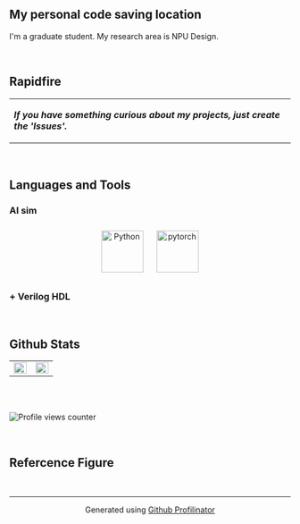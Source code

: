 ## My personal code saving location

I'm a graduate student. My research area is NPU Design.  
  

<br/>  


## Rapidfire  
<table><tr><td valign="top" width="50%">

***If you have something curious about my projects, just create the 'Issues'.***  




</td></tr></table>  

<br/>  


## Languages and Tools  


### AI sim  
<div align="center">  
<a href="https://www.python.org/" target="_blank"><img style="margin: 10px" src="https://profilinator.rishav.dev/skills-assets/python-original.svg" alt="Python" height="75" /></a>  
<a href="https://pytorch.org/" target="_blank"><img style="margin: 10px" src="https://profilinator.rishav.dev/skills-assets/pytorch-icon.svg" alt="pytorch" height="75" /></a>  
</div>  



### + Verilog HDL  
<div align="center">  
  
</div>  

<br/>  


## Github Stats  
<table><tr><td valign="top" width="50%">

<img src="https://github-readme-stats.vercel.app/api?username=bhkim003&show_icons=true&count_private=true&hide_border=true" align="left" style="width: 100%" />

</td><td valign="top" width="50%">

<img src="https://github-readme-stats.vercel.app/api/top-langs/?username=bhkim003&hide_border=true&layout=compact" align="left" style="width: 100%" />

</td></tr></table>  

<br/>  

  

<br/>  

![Profile views counter](https://komarev.com/ghpvc/?username=bhkim003&&style=flat-square)  
  

<br/>  


## Refercence Figure



<br />

----
<div align="center">Generated using <a href="https://profilinator.rishav.dev/" target="_blank">Github Profilinator</a></div>

